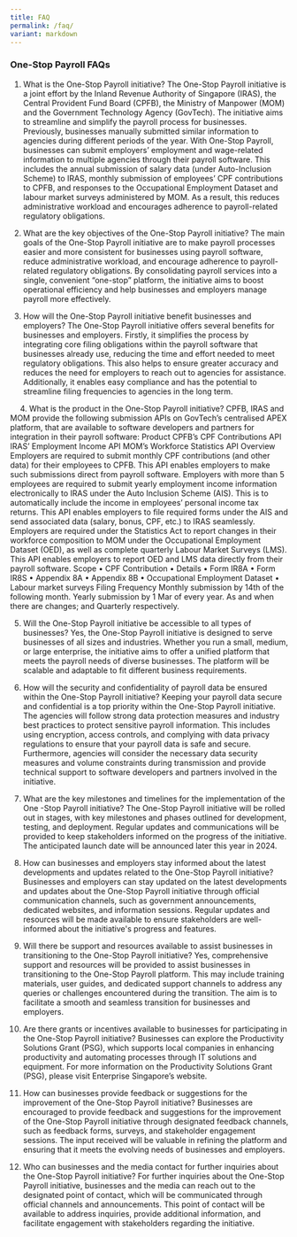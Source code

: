```yaml
---
title: FAQ
permalink: /faq/
variant: markdown
---
```

### **One-Stop Payroll FAQs**

1.	What is the One-Stop Payroll initiative?
The One-Stop Payroll initiative is a joint effort by the Inland Revenue Authority of Singapore (IRAS), the Central Provident Fund Board (CPFB), the Ministry of Manpower (MOM) and the Government Technology Agency (GovTech). The initiative aims to streamline and simplify the payroll process for businesses. 
Previously, businesses manually submitted similar information to agencies during different periods of the year. With One-Stop Payroll, businesses can submit employers’ employment and wage-related information to multiple agencies through their payroll software. This includes the annual submission of salary data (under Auto-Inclusion Scheme) to IRAS, monthly submission of employees’ CPF contributions to CPFB, and responses to the Occupational Employment Dataset and labour market surveys administered by MOM. As a result, this reduces administrative workload and encourages adherence to payroll-related regulatory obligations.

2.	What are the key objectives of the One-Stop Payroll initiative?
The main goals of the One-Stop Payroll initiative are to make payroll processes easier and more consistent for businesses using payroll software, reduce administrative workload, and encourage adherence to payroll-related regulatory obligations. By consolidating payroll services into a single, convenient “one-stop” platform, the initiative aims to boost operational efficiency and help businesses and employers manage payroll more effectively. 

3.	How will the One-Stop Payroll initiative benefit businesses and employers?
The One-Stop Payroll initiative offers several benefits for businesses and employers. Firstly, it simplifies the process by integrating core filing obligations within the payroll software that businesses already use, reducing the time and effort needed to meet regulatory obligations. This also helps to ensure greater accuracy and reduces the need for employers to reach out to agencies for assistance. Additionally, it enables easy compliance and has the potential to streamline filing frequencies to agencies in the long term.

 
4.	What is the product in the One-Stop Payroll initiative?
CPFB, IRAS and MOM provide the following submission APIs on GovTech’s centralised APEX  platform, that are available to software developers and partners for integration in their payroll software:
Product	CPFB’s CPF Contributions API	IRAS’ Employment Income API	MOM’s Workforce Statistics API
Overview	Employers are required to submit monthly CPF contributions (and other data) for their employees to CPFB. This API enables employers to make such submissions direct from payroll software.	Employers with more than 5 employees are required to submit yearly employment income information electronically to IRAS under the Auto Inclusion Scheme (AIS). This is to automatically include the income in employees’ personal income tax returns. This API enables employers to file required forms under the AIS and send associated data (salary, bonus, CPF, etc.) to IRAS seamlessly.	Employers are required under the Statistics Act to report changes in their workforce composition to MOM under the Occupational Employment Dataset (OED), as well as complete quarterly Labour Market Surveys (LMS). This API enables employers to report OED and LMS data directly from their payroll software.
Scope	•	CPF Contribution •	Details
•	Form IR8A
•	Form IR8S
•	Appendix 8A
•	Appendix 8B	•	Occupational Employment Dataset
•	Labour market surveys
Filing Frequency	Monthly submission by 14th of the following month.	Yearly submission by 1 Mar of every year.	As and when there are changes; and Quarterly respectively.


5.	Will the One-Stop Payroll initiative be accessible to all types of businesses?
Yes, the One-Stop Payroll initiative is designed to serve businesses of all sizes and industries. Whether you run a small, medium, or large enterprise, the initiative aims to offer a unified platform that meets the payroll needs of diverse businesses. The platform will be scalable and adaptable to fit different business requirements.

6.	How will the security and confidentiality of payroll data be ensured within the One-Stop Payroll initiative?
Keeping your payroll data secure and confidential is a top priority within the One-Stop Payroll initiative. The agencies will follow strong data protection measures and industry best practices to protect sensitive payroll information. This includes using encryption, access controls, and complying with data privacy regulations to ensure that your payroll data is safe and secure. Furthermore, agencies will consider the necessary data security measures and volume constraints during transmission and provide technical support to software developers and partners involved in the initiative.

7.	What are the key milestones and timelines for the implementation of the One -Stop Payroll initiative?
The One-Stop Payroll initiative will be rolled out in stages, with key milestones and phases outlined for development, testing, and deployment. Regular updates and communications will be provided to keep stakeholders informed on the progress of the initiative. The anticipated launch date will be announced later this year in 2024.

8.	How can businesses and employers stay informed about the latest developments and updates related to the One-Stop Payroll initiative?
Businesses and employers can stay updated on the latest developments and updates about the One-Stop Payroll initiative through official communication channels, such as government announcements, dedicated websites, and information sessions. Regular updates and resources will be made available to ensure stakeholders are well-informed about the initiative's progress and features.

9.	Will there be support and resources available to assist businesses in transitioning to the One-Stop Payroll initiative?
Yes, comprehensive support and resources will be provided to assist businesses in transitioning to the One-Stop Payroll platform. This may include training materials, user guides, and dedicated support channels to address any queries or challenges encountered during the transition. The aim is to facilitate a smooth and seamless transition for businesses and employers.

10.	Are there grants or incentives available to businesses for participating in the One-Stop Payroll initiative?
Businesses can explore the Productivity Solutions Grant (PSG), which supports local companies in enhancing productivity and automating processes through IT solutions and equipment. For more information on the Productivity Solutions Grant (PSG), please visit Enterprise Singapore’s website. 

11.	How can businesses provide feedback or suggestions for the improvement of the One-Stop Payroll initiative?
Businesses are encouraged to provide feedback and suggestions for the improvement of the One-Stop Payroll initiative through designated feedback channels, such as feedback forms, surveys, and stakeholder engagement sessions. The input received will be valuable in refining the platform and ensuring that it meets the evolving needs of businesses and employers.

12.	Who can businesses and the media contact for further inquiries about the One-Stop Payroll initiative?
For further inquiries about the One-Stop Payroll initiative, businesses and the media can reach out to the designated point of contact, which will be communicated through official channels and announcements. This point of contact will be available to address inquiries, provide additional information, and facilitate engagement with stakeholders regarding the initiative.